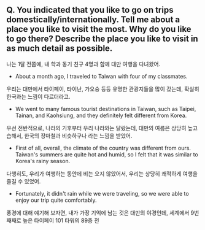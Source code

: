 ## Q. You indicated that you like to go on trips domestically/internationally. Tell me about a place you like to visit the most. Why do you like to go there? Describe the place you like to visit in as much detail as possible.

나는 1달 전쯤에, 내 학과 동기 친구 4명과 함께 대만 여행을 다녀왔어.
- About a month ago, I traveled to Taiwan with four of my classmates.

우리는 대만에서 타이페이, 타이난, 가오슝 등등 유명한 관광지들을 많이 갔는데, 확실히 한국과는 느낌이 다르더라고.
- We went to many famous tourist destinations in Taiwan, such as Taipei, Tainan, and Kaohsiung, and they definitely felt different from Korea.

우선 전반적으로, 나라의 기후부터 우리 나라와는 달랐는데, 대만의 여름은 상당히 높고 습해서, 한국의 장마철과 비슷하구나 라는 느낌을 받았어.
- First of all, overall, the climate of the country was different from ours. Taiwan's summers are quite hot and humid, so I felt that it was similar to Korea's rainy season.

다행히도, 우리가 여행하는 동안에 비는 오지 않았어서, 우리는 상당히 쾌적하게 여행을 즐길 수 있었어.
- Fortunately, it didn't rain while we were traveling, so we were able to enjoy our trip quite comfortably.

풍경에 대해 얘기해 보자면, 내가 가장 기억에 남는 것은 대만의 야경인데, 세계에서 9번째째로 높은 타이페이 101 타워의 89층 전